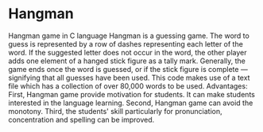 # Hangman
Hangman game in C language
  Hangman is a guessing game. 
  The word to guess is represented by a row of dashes representing each letter of the word.
  If the suggested letter does not occur in the word, the other player adds one element of a hanged stick figure as a tally mark. 
  Generally, the game ends once the word is guessed, or if the stick figure is complete — signifying that all guesses have been used.
  This code makes use of a text file which has a collection of over 80,000 words to be used.
  Advantages:
  First, Hangman game provide motivation for students. It can make students interested in the language learning.
  Second, Hangman game can avoid the monotony.
  Third, the students' skill particularly for pronunciation, concentration and spelling can be improved.
